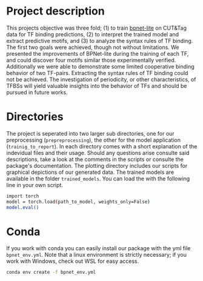 # Project description

This projects objective was three fold; 
(1) to train [bpnet-lite](https://github.com/jmschrei/bpnet-lite) on CUT&Tag data for TF binding predictions, 
(2) to interpret the trained model and extract predictive motifs, and 
(3) to analyze the syntax rules of TF binding.
The first two goals were achieved, though not without limitations. We presented the improvements of BPNet-lite during the training of each TF, and could discover four motifs similar those experimentally verified. Additionally we were able to demonstrate some limited cooperative binding behavior of two TF-pairs.
Extracting the syntax rules of TF binding could not be achieved. The investigation of periodicity, or other characteristics, of TFBSs will yield valuable insights into the behavior of TFs and should be pursued in future works.
# Directories
The project is seperated into two larger sub directories, one for our preprocessing (`prepreprocessing`), the other for the model application (`trainig_to_report`). In each directory comes with a short explanation of the indevidual files and their usage. Should any questions arise consulte said descriptions, take a look at the comments in the scripts or consulte the package's documentation.
The plotting directory includes our scripts for graphical depictions of our generated data.
The trained models are available in the folder `trained_models`. You can load the with the following line in your own script.
```bash
import torch
model = torch.load(path_to_model, weights_only=False)
model.eval()
```
# Conda
If you work with conda you can easily install our package with the yml file `bpnet_env.yml`. Note that a linux environment is strictly necessary; if you work with Windows, check out WSL for easy access.
```bash
conda env create -f bpnet_env.yml
```
